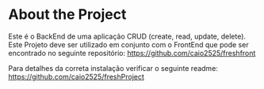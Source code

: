 # About the Project
Este é o BackEnd de uma aplicação CRUD (create, read, update, delete). Este Projeto deve ser utilizado em conjunto com o FrontEnd que pode ser encontrado no seguinte repositório: https://github.com/caio2525/freshfront

Para detalhes da correta instalação verificar o seguinte readme: https://github.com/caio2525/freshProject
